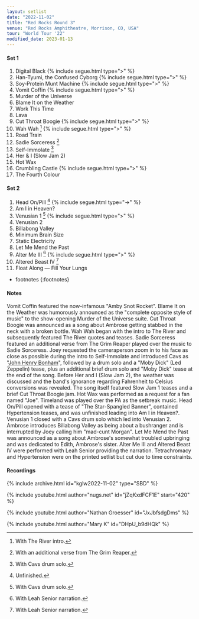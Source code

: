 ```yaml
---
layout: setlist
date: "2022-11-02"
title: "Red Rocks Round 3"
venue: "Red Rocks Amphitheatre, Morrison, CO, USA"
tour: "World Tour '22"
modified_date: 2023-01-13
---
```


#### Set 1

 1. Digital Black
    {% include segue.html type=">" %}
 2. Han-Tyumi, the Confused Cyborg
    {% include segue.html type=">" %}
 3. Soy‐Protein Munt Machine
    {% include segue.html type=">" %}
 4. Vomit Coffin
    {% include segue.html type=">" %}
 5. Murder of the Universe
 6. Blame It on the Weather
 7. Work This Time
 8. Lava
 9. Cut Throat Boogie
    {% include segue.html type=">" %}
10. Wah Wah
    [^1]
    {% include segue.html type=">" %}
11. Road Train
12. Sadie Sorceress
    [^2]
13. Self-Immolate
    [^3]
14. Her & I (Slow Jam 2)
15. Hot Wax
16. Crumbling Castle
    {% include segue.html type=">" %}
17. The Fourth Colour


#### Set 2

 1. Head On/Pill
    [^4]
    {% include segue.html type="->" %}
 2. Am I in Heaven?
 3. Venusian 1
    [^3]
    {% include segue.html type=">" %}
 4. Venusian 2
 5. Billabong Valley
 6. Minimum Brain Size
 7. Static Electricity
 8. Let Me Mend the Past
 9. Alter Me III
    [^5]
    {% include segue.html type=">" %}
10. Altered Beast IV
    [^5]
11. Float Along — Fill Your Lungs

<!--snippet-->
* footnotes
{:footnotes}
[^1]: With The River intro.
[^2]: With an additional verse from The Grim Reaper.
[^3]: With Cavs drum solo.
[^4]: Unfinished.
[^5]: With Leah Senior narration.


#### Notes

Vomit Coffin featured the now-infamous "Amby Snot Rocket". Blame It on the Weather was humorously announced as the "complete opposite style of music" to the show-opening Murder of the Universe suite. Cut Throat Boogie was announced as a song about Ambrose getting stabbed in the neck with a broken bottle. Wah Wah began with the intro to The River and subsequently featured The River quotes and teases. Sadie Sorceress featured an additional verse from The Grim Reaper played over the music to Sadie Sorceress. Joey requested the cameraperson zoom in to his face as close as possible during the intro to Self-Immolate and introduced Cavs as "[John Henry Bonham](https://en.wikipedia.org/wiki/John_Bonham)", followed by a drum solo and a "Moby Dick" (Led Zeppelin) tease, plus an additional brief drum solo and "Moby Dick" tease at the end of the song. Before Her and I (Slow Jam 2), the weather was discussed and the band's ignorance regarding Fahrenheit to Celsius conversions was revealed. The song itself featured Slow Jam 1 teases and a brief Cut Throat Boogie jam. Hot Wax was performed as a request for a fan named "Joe". Timeland was played over the PA as the setbreak music. Head On/Pill opened with a tease of "The Star-Spangled Banner", contained Hypertension teases, and was unfinished leading into Am I in Heaven?. Venusian 1 closed with a Cavs drum solo which led into Venusian 2. Ambrose introduces Billabong Valley as being about a bushranger and is interrupted by Joey calling him "mad-cunt Morgan". Let Me Mend the Past was announced as a song about Ambrose's somewhat troubled upbringing and was dedicated to Edith, Ambrose's sister. Alter Me III and Altered Beast IV were performed with Leah Senior providing the narration. Tetrachromacy and Hypertension were on the printed setlist but cut due to time constraints. 


#### Recordings

{% include archive.html id="kglw2022-11-02" type="SBD" %}

{% include youtube.html author="nugs.net" id="jZqKxdFCF1E" start="420" %}

{% include youtube.html author="Nathan Groesser" id="JxJbfsdgDms" %}

{% include youtube.html author="Mary K" id="DHpU_b9dHQk" %}
